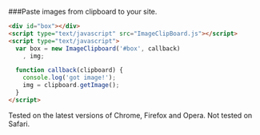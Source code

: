 ###Paste images from clipboard to your site.

```html
<div id="box"></div>
<script type="text/javascript" src="ImageClipBoard.js"></script>
<script type="text/javascript">
  var box = new ImageClipboard('#box', callback)
    , img;

  function callback(clipboard) {
    console.log('got image!');
    img = clipboard.getImage();
  }
</script>
```

Tested on the latest versions of Chrome, Firefox and Opera. Not tested on Safari.